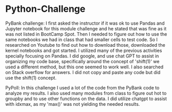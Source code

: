 # Python-Challenge

PyBank challenge:
I first asked the instructor if it was ok to use Pandas and Jupyter notebook for this module challenge and he stated that was fine as it was not listed in BootCamp Spot. Then I needed to figure out how to use the same notebooks we had in class that had smaller cells to test code. So I researched on Youtube to find out how to download those, downloaded the kernel notebooks and got started. I utilized many of the previous activities specially focusing on Pandas. I did google, and use chat GPT to assist in organizing my code base, specifically around the concept of 'shift(1)' we used a different method, but this one seemed to work well. I also searched on Stack overflow for answers. I did not copy and paste any code but did use the shift(1) concept.

PyPoll:
In this challenge I used a lot of the code from the PyBank code to analyze my results. I also used many modules from class to figure out hot to groupby and to use other functions on the data. I did utilize chatgpt to assist with idxmax, as my 'max()' was not yielding the needed results. 